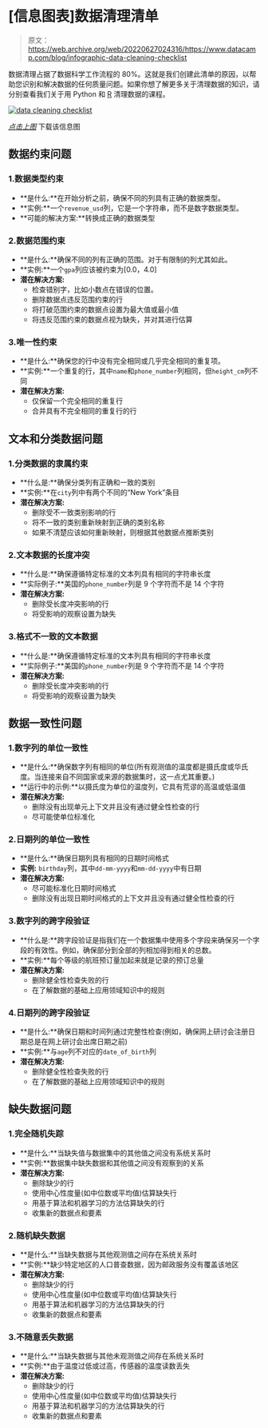 # [信息图表]数据清理清单

> 原文：<https://web.archive.org/web/20220627024316/https://www.datacamp.com/blog/infographic-data-cleaning-checklist>

数据清理占据了数据科学工作流程的 80%。这就是我们创建此清单的原因，以帮助您识别和解决数据的任何质量问题。如果你想了解更多关于清理数据的知识，请分别查看我们关于用 Python 和 [R](https://web.archive.org/web/20220704152425/https://www.datacamp.com/courses/cleaning-data-in-r) 清理数据的课程。

[![data cleaning checklist](img/4947557c2f4c0615c7a803fa089a62a4.png)](https://web.archive.org/web/20220704152425/https://res.cloudinary.com/dyd911kmh/image/upload/v1654855370/Marketing/Blog/Data_Cleaning_Checklist.pdf)

[*点击上图*](https://web.archive.org/web/20220704152425/https://res.cloudinary.com/dyd911kmh/image/upload/v1654855370/Marketing/Blog/Data_Cleaning_Checklist.pdf) 下载该信息图

## 数据约束问题

### 1.数据类型约束

*   **是什么:**在开始分析之前，确保不同的列具有正确的数据类型。
*   **实例:**一个`revenue_usd`列，它是一个字符串，而不是数字数据类型。
*   **可能的解决方案:**转换成正确的数据类型

### 2.数据范围约束

*   **是什么:**确保不同的列有正确的范围。对于有限制的列尤其如此。
*   **实例:**一个`gpa`列应该被约束为[0.0，4.0]
*   **潜在解决方案:**
    *   检查错别字，比如小数点在错误的位置。
    *   删除数据点违反范围约束的行
    *   将打破范围约束的数据点设置为最大值或最小值
    *   将违反范围约束的数据点视为缺失，并对其进行估算

### 3.唯一性约束

*   **是什么:**确保您的行中没有完全相同或几乎完全相同的重复项。
*   **实例:**一个重复的行，其中`name`和`phone_number`列相同，但`height_cm`列不同
*   **潜在解决方案:**
    *   仅保留一个完全相同的重复行
    *   合并具有不完全相同的重复行的行

## 文本和分类数据问题

### 1.分类数据的隶属约束

*   **什么是:**确保分类列有正确和一致的类别
*   **实例:**在`city`列中有两个不同的“New York”条目
*   **潜在解决方案:**
    *   删除受不一致类别影响的行
    *   将不一致的类别重新映射到正确的类别名称
    *   如果不清楚应该如何重新映射，则根据其他数据点推断类别

### 2.文本数据的长度冲突

*   **什么是:**确保遵循特定标准的文本列具有相同的字符串长度
*   **实际例子:**美国的`phone_number`列是 9 个字符而不是 14 个字符
*   **潜在解决方案:**
    *   删除受长度冲突影响的行
    *   将受影响的观察设置为缺失

### 3.格式不一致的文本数据

*   **什么是:**确保遵循特定标准的文本列具有相同的字符串长度
*   **实际例子:**美国的`phone_number`列是 9 个字符而不是 14 个字符
*   **潜在解决方案:**
    *   删除受长度冲突影响的行
    *   将受影响的观察设置为缺失

## 数据一致性问题

### 1.数字列的单位一致性

*   **是什么:**确保数字列有相同的单位(所有观测值的温度都是摄氏度或华氏度。当连接来自不同国家或来源的数据集时，这一点尤其重要。)
*   **运行中的示例:**以摄氏度为单位的温度列，它具有荒谬的高温或低温值
*   **潜在解决方案:**
    *   删除没有出现单元上下文并且没有通过健全性检查的行
    *   尽可能使单位标准化

### 2.日期列的单位一致性

*   **是什么:**确保日期列具有相同的日期时间格式
*   **实例:** `birthday`列，其中`dd-mm-yyyy`和`mm-dd-yyyy`中有日期
*   **潜在解决方案:**
    *   尽可能标准化日期时间格式
    *   删除没有出现日期时间格式的上下文并且没有通过健全性检查的行

### 3.数字列的跨字段验证

*   **什么是:**跨字段验证是指我们在一个数据集中使用多个字段来确保另一个字段的有效性。例如，确保部分到全部的列相加得到相关的总数。
*   **实例:**每个等级的航班预订量加起来就是记录的预订总量
*   **潜在解决方案:**
    *   删除健全性检查失败的行
    *   在了解数据的基础上应用领域知识中的规则

### 4.日期列的跨字段验证

*   **是什么:**确保日期和时间列通过完整性检查(例如，确保网上研讨会注册日期总是在网上研讨会出席日期之前)
*   **实例:**与`age`列不对应的`date_of_birth`列
*   **潜在解决方案:**
    *   删除健全性检查失败的行
    *   在了解数据的基础上应用领域知识中的规则

## 缺失数据问题

### 1.完全随机失踪

*   **是什么:**当缺失值与数据集中的其他值之间没有系统关系时
*   **实例:**数据集中缺失数据和其他值之间没有观察到的关系
*   **潜在解决方案:**
    *   删除缺少的行
    *   使用中心性度量(如中位数或平均值)估算缺失行
    *   用基于算法和机器学习的方法估算缺失的行
    *   收集新的数据点和要素

### 2.随机缺失数据

*   **是什么:**当缺失数据与其他观测值之间存在系统关系时
*   **实例:**缺少特定地区的人口普查数据，因为邮政服务没有覆盖该地区
*   **潜在解决方案:**
    *   删除缺少的行
    *   使用中心性度量(如中位数或平均值)估算缺失行
    *   用基于算法和机器学习的方法估算缺失的行
    *   收集新的数据点和要素

### 3.不随意丢失数据

*   **是什么:**当缺失数据与其他未观测值之间存在系统关系时
*   **实例:**由于温度过低或过高，传感器的温度读数丢失
*   **潜在解决方案:**
    *   删除缺少的行
    *   使用中心性度量(如中位数或平均值)估算缺失行
    *   用基于算法和机器学习的方法估算缺失的行
    *   收集新的数据点和要素